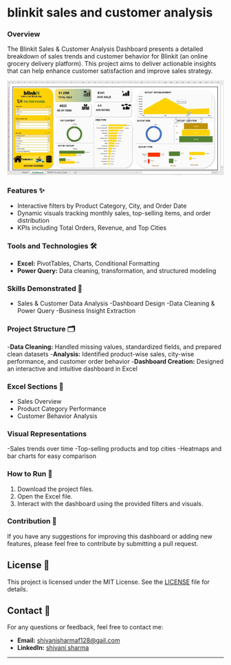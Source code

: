 # blinkit sales and customer analysis

### Overview
The Blinkit Sales & Customer Analysis Dashboard presents a detailed breakdown of sales trends and customer behavior for Blinkit (an online grocery delivery platform). This project aims to deliver actionable insights that can help enhance customer satisfaction and improve sales strategy.

![blinkit sales analysis Dashboard](https://github.com/ShivanisharmaF128/blinkit-sales-and-customer-analysis-Excel-/blob/main/blinkit%20dashboard.jfif)

### Features ✨
- Interactive filters by Product Category, City, and Order Date
- Dynamic visuals tracking monthly sales, top-selling items, and order distribution
- KPIs including Total Orders, Revenue, and Top Cities

### Tools and Technologies 🛠️
- **Excel:** PivotTables, Charts, Conditional Formatting
- **Power Query:** Data cleaning, transformation, and structured modeling
  
### Skills Demonstrated 🧩
- Sales & Customer Data Analysis
-Dashboard Design
-Data Cleaning & Power Query
-Business Insight Extraction

### Project Structure 🗂️
-**Data Cleaning:** Handled missing values, standardized fields, and prepared clean datasets
-**Analysis:** Identified product-wise sales, city-wise performance, and customer order behavior
-**Dashboard Creation:** Designed an interactive and intuitive dashboard in Excel

### Excel Sections 📌
- Sales Overview
- Product Category Performance
- Customer Behavior Analysis

### Visual Representations
-Sales trends over time
-Top-selling products and top cities
-Heatmaps and bar charts for easy comparison

### How to Run 🚀
1. Download the project files.
2. Open the Excel file.
3. Interact with the dashboard using the provided filters and visuals.

### Contribution 🤝
If you have any suggestions for improving this dashboard or adding new features, please feel free to contribute by submitting a pull request.



## License 📜
This project is licensed under the MIT License. See the [LICENSE]() file for details.

## Contact 📧
For any questions or feedback, feel free to contact me:

- **Email:** shivanisharmaf128@gail.com 
- **LinkedIn:** [shivani sharma ](https://www.linkedin.com/in/shivani-sharma-8b6047301?utm_source=share&utm_campaign=share_via&utm_content=profile&utm_medium=android_app)
---
